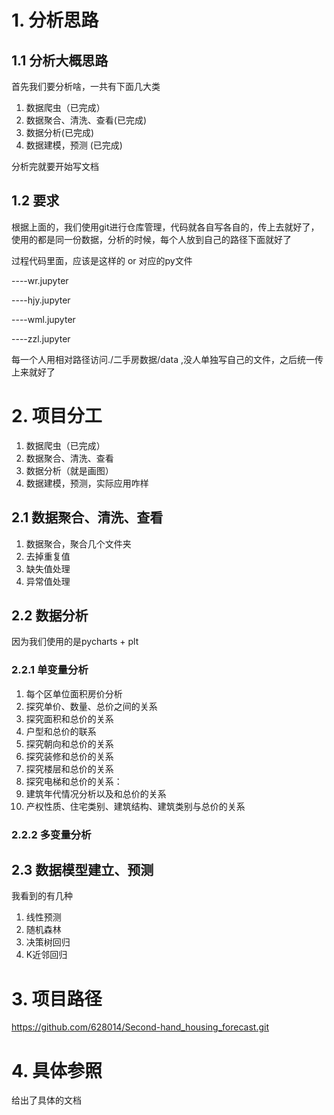 
# 1. 分析思路

## 1.1 分析大概思路

首先我们要分析啥，一共有下面几大类

1. 数据爬虫（已完成）
2. 数据聚合、清洗、查看(已完成)
3. 数据分析(已完成)
4. 数据建模，预测 (已完成)

分析完就要开始写文档

## 1.2 要求

根据上面的，我们使用git进行仓库管理，代码就各自写各自的，传上去就好了，使用的都是同一份数据，分析的时候，每个人放到自己的路径下面就好了

过程代码里面，应该是这样的 or 对应的py文件

----wr.jupyter

----hjy.jupyter

----wml.jupyter

----zzl.jupyter

每一个人用相对路径访问./二手房数据/data ,没人单独写自己的文件，之后统一传上来就好了

# 2. 项目分工

1. 数据爬虫（已完成）
2. 数据聚合、清洗、查看
3. 数据分析（就是画图）
4. 数据建模，预测，实际应用咋样

## 2.1 数据聚合、清洗、查看

1. 数据聚合，聚合几个文件夹
2. 去掉重复值
3. 缺失值处理
4. 异常值处理


## 2.2 数据分析

因为我们使用的是pycharts + plt

### 2.2.1 单变量分析

1. 每个区单位面积房价分析
2. 探究单价、数量、总价之间的关系 
3. 探究面积和总价的关系
4. 户型和总价的联系
5. 探究朝向和总价的关系 
6. 探究装修和总价的关系 
7. 探究楼层和总价的关系
8. 探究电梯和总价的关系：
9. 建筑年代情况分析以及和总价的关系 
10. 产权性质、住宅类别、建筑结构、建筑类别与总价的关系

### 2.2.2 多变量分析

## 2.3 数据模型建立、预测

我看到的有几种

1. 线性预测
2. 随机森林
3. 决策树回归
4. K近邻回归


# 3. 项目路径

https://github.com/628014/Second-hand_housing_forecast.git


# 4. 具体参照

给出了具体的文档

